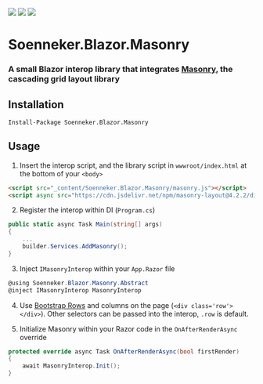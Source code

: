 [![](https://img.shields.io/nuget/v/Soenneker.Blazor.Masonry.svg?style=for-the-badge)](https://www.nuget.org/packages/Soenneker.Blazor.Masonry/)
[![](https://img.shields.io/github/actions/workflow/status/soenneker/soenneker.blazor.masonry/main.yml?style=for-the-badge)](https://github.com/soenneker/soenneker.blazor.masonry/actions/workflows/main.yml)
[![](https://img.shields.io/nuget/dt/Soenneker.Blazor.Masonry.svg?style=for-the-badge)](https://www.nuget.org/packages/Soenneker.Blazor.Masonry/)

# Soenneker.Blazor.Masonry
### A small Blazor interop library that integrates [Masonry](https://masonry.desandro.com/), the cascading grid layout library

## Installation

```
Install-Package Soenneker.Blazor.Masonry
```

## Usage

1. Insert the interop script, and the library script in `wwwroot/index.html` at the bottom of your `<body>`

```html
<script src="_content/Soenneker.Blazor.Masonry/masonry.js"></script>
<script async src="https://cdn.jsdelivr.net/npm/masonry-layout@4.2.2/dist/masonry.pkgd.min.js" integrity="sha256-Nn1q/fx0H7SNLZMQ5Hw5JLaTRZp0yILA/FRexe19VdI=" crossorigin="anonymous"></script>
```

2. Register the interop within DI (`Program.cs`)

```csharp
public static async Task Main(string[] args)
{
    ...
    builder.Services.AddMasonry();
}
```

3. Inject `IMasonryInterop` within your `App.Razor` file


```csharp
@using Soenneker.Blazor.Masonry.Abstract
@inject IMasonryInterop MasonryInterop
```


4. Use [Bootstrap Rows](https://getbootstrap.com/docs/5.0/examples/masonry/) and columns on the page (`<div class='row'></div>`). Other selectors can be passed into the interop, `.row` is default.

5. Initialize Masonry within your Razor code in the `OnAfterRenderAsync` override

```csharp
protected override async Task OnAfterRenderAsync(bool firstRender)
{
    await MasonryInterop.Init();
}
```